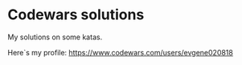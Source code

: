 # Codewars solutions
My solutions on some katas.

Here`s my profile: https://www.codewars.com/users/evgene020818
